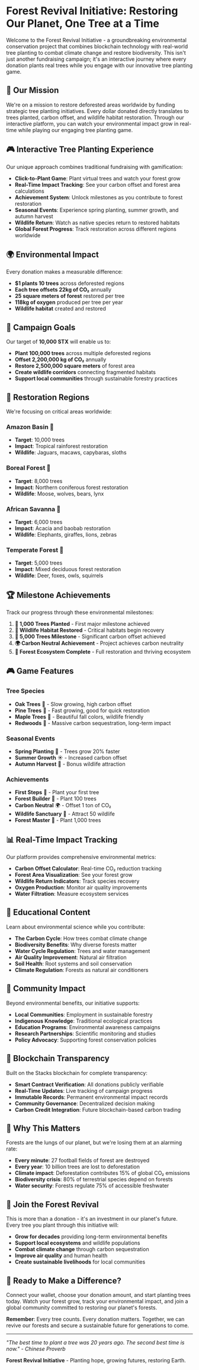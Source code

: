 # Forest Revival Initiative: Restoring Our Planet, One Tree at a Time

Welcome to the Forest Revival Initiative - a groundbreaking environmental conservation project that combines blockchain technology with real-world tree planting to combat climate change and restore biodiversity. This isn't just another fundraising campaign; it's an interactive journey where every donation plants real trees while you engage with our innovative tree planting game.

## 🌳 Our Mission

We're on a mission to restore deforested areas worldwide by funding strategic tree planting initiatives. Every dollar donated directly translates to trees planted, carbon offset, and wildlife habitat restoration. Through our interactive platform, you can watch your environmental impact grow in real-time while playing our engaging tree planting game.

## 🎮 Interactive Tree Planting Experience

Our unique approach combines traditional fundraising with gamification:

- **Click-to-Plant Game**: Plant virtual trees and watch your forest grow
- **Real-Time Impact Tracking**: See your carbon offset and forest area calculations
- **Achievement System**: Unlock milestones as you contribute to forest restoration
- **Seasonal Events**: Experience spring planting, summer growth, and autumn harvest
- **Wildlife Return**: Watch as native species return to restored habitats
- **Global Forest Progress**: Track restoration across different regions worldwide

## 🌍 Environmental Impact

Every donation makes a measurable difference:

- **$1 plants 10 trees** across deforested regions
- **Each tree offsets 22kg of CO₂** annually
- **25 square meters of forest** restored per tree
- **118kg of oxygen** produced per tree per year
- **Wildlife habitat** created and restored

## 🎯 Campaign Goals

Our target of **10,000 STX** will enable us to:

- **Plant 100,000 trees** across multiple deforested regions
- **Offset 2,200,000 kg of CO₂** annually
- **Restore 2,500,000 square meters** of forest area
- **Create wildlife corridors** connecting fragmented habitats
- **Support local communities** through sustainable forestry practices

## 🌱 Restoration Regions

We're focusing on critical areas worldwide:

### Amazon Basin 🌴
- **Target**: 10,000 trees
- **Impact**: Tropical rainforest restoration
- **Wildlife**: Jaguars, macaws, capybaras, sloths

### Boreal Forest 🌲
- **Target**: 8,000 trees  
- **Impact**: Northern coniferous forest restoration
- **Wildlife**: Moose, wolves, bears, lynx

### African Savanna 🌳
- **Target**: 6,000 trees
- **Impact**: Acacia and baobab restoration
- **Wildlife**: Elephants, giraffes, lions, zebras

### Temperate Forest 🍁
- **Target**: 5,000 trees
- **Impact**: Mixed deciduous forest restoration
- **Wildlife**: Deer, foxes, owls, squirrels

## 🏆 Milestone Achievements

Track our progress through these environmental milestones:

1. **🌱 1,000 Trees Planted** - First major milestone achieved
2. **🦌 Wildlife Habitat Restored** - Critical habitats begin recovery
3. **🌲 5,000 Trees Milestone** - Significant carbon offset achieved
4. **🌍 Carbon Neutral Achievement** - Project achieves carbon neutrality
5. **🌿 Forest Ecosystem Complete** - Full restoration and thriving ecosystem

## 🎮 Game Features

### Tree Species
- **Oak Trees** 🌳 - Slow growing, high carbon offset
- **Pine Trees** 🌲 - Fast growing, good for quick restoration
- **Maple Trees** 🍁 - Beautiful fall colors, wildlife friendly
- **Redwoods** 🌲 - Massive carbon sequestration, long-term impact

### Seasonal Events
- **Spring Planting** 🌱 - Trees grow 20% faster
- **Summer Growth** ☀️ - Increased carbon offset
- **Autumn Harvest** 🍂 - Bonus wildlife attraction

### Achievements
- **First Steps** 🌱 - Plant your first tree
- **Forest Builder** 🌲 - Plant 100 trees
- **Carbon Neutral** 🌍 - Offset 1 ton of CO₂
- **Wildlife Sanctuary** 🦌 - Attract 50 wildlife
- **Forest Master** 🌳 - Plant 1,000 trees

## 📊 Real-Time Impact Tracking

Our platform provides comprehensive environmental metrics:

- **Carbon Offset Calculator**: Real-time CO₂ reduction tracking
- **Forest Area Visualization**: See your forest grow
- **Wildlife Return Indicators**: Track species recovery
- **Oxygen Production**: Monitor air quality improvements
- **Water Filtration**: Measure ecosystem services

## 🌿 Educational Content

Learn about environmental science while you contribute:

- **The Carbon Cycle**: How trees combat climate change
- **Biodiversity Benefits**: Why diverse forests matter
- **Water Cycle Regulation**: Trees and water management
- **Air Quality Improvement**: Natural air filtration
- **Soil Health**: Root systems and soil conservation
- **Climate Regulation**: Forests as natural air conditioners

## 🤝 Community Impact

Beyond environmental benefits, our initiative supports:

- **Local Communities**: Employment in sustainable forestry
- **Indigenous Knowledge**: Traditional ecological practices
- **Education Programs**: Environmental awareness campaigns
- **Research Partnerships**: Scientific monitoring and studies
- **Policy Advocacy**: Supporting forest conservation policies

## 🔗 Blockchain Transparency

Built on the Stacks blockchain for complete transparency:

- **Smart Contract Verification**: All donations publicly verifiable
- **Real-Time Updates**: Live tracking of campaign progress
- **Immutable Records**: Permanent environmental impact records
- **Community Governance**: Decentralized decision making
- **Carbon Credit Integration**: Future blockchain-based carbon trading

## 🌟 Why This Matters

Forests are the lungs of our planet, but we're losing them at an alarming rate:

- **Every minute**: 27 football fields of forest are destroyed
- **Every year**: 10 billion trees are lost to deforestation
- **Climate impact**: Deforestation contributes 15% of global CO₂ emissions
- **Biodiversity crisis**: 80% of terrestrial species depend on forests
- **Water security**: Forests regulate 75% of accessible freshwater

## 🚀 Join the Forest Revival

This is more than a donation - it's an investment in our planet's future. Every tree you plant through this initiative will:

- **Grow for decades** providing long-term environmental benefits
- **Support local ecosystems** and wildlife populations
- **Combat climate change** through carbon sequestration
- **Improve air quality** and human health
- **Create sustainable livelihoods** for local communities

## 🌱 Ready to Make a Difference?

Connect your wallet, choose your donation amount, and start planting trees today. Watch your forest grow, track your environmental impact, and join a global community committed to restoring our planet's forests.

**Remember**: Every tree counts. Every donation matters. Together, we can revive our forests and secure a sustainable future for generations to come.

---

*"The best time to plant a tree was 20 years ago. The second best time is now." - Chinese Proverb*

**Forest Revival Initiative** - Planting hope, growing futures, restoring Earth.